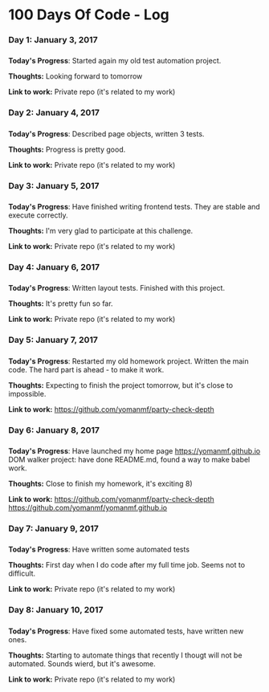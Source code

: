 # 100 Days Of Code - Log

### Day 1: January 3, 2017
#####

**Today's Progress**: Started again my old test automation project. 

**Thoughts:** Looking forward to tomorrow

**Link to work:** Private repo (it's related to my work)

### Day 2: January 4, 2017
#####

**Today's Progress**: Described page objects, written 3 tests.

**Thoughts:** Progress is pretty good.

**Link to work:** Private repo (it's related to my work)

### Day 3: January 5, 2017
#####

**Today's Progress**: Have finished writing frontend tests. They are stable and execute correctly.

**Thoughts:** I'm very glad to participate at this challenge.

**Link to work:** Private repo (it's related to my work)

### Day 4: January 6, 2017
#####

**Today's Progress**: Written layout tests. Finished with this project.

**Thoughts:** It's pretty fun so far.

**Link to work:** Private repo (it's related to my work)

### Day 5: January 7, 2017
#####

**Today's Progress**: Restarted my old homework project. Written the main code. The hard part is ahead - to make it work.

**Thoughts:** Expecting to finish the project tomorrow, but it's close to impossible.

**Link to work:** https://github.com/yomanmf/party-check-depth

### Day 6: January 8, 2017
#####

**Today's Progress**: Have launched my home page https://yomanmf.github.io 
DOM walker project: have done README.md, found a way to make babel work. 

**Thoughts:** Close to finish my homework, it's exciting 8)

**Link to work:** https://github.com/yomanmf/party-check-depth
https://github.com/yomanmf/yomanmf.github.io

### Day 7: January 9, 2017
#####

**Today's Progress**: Have written some automated tests

**Thoughts:** First day when I do code after my full time job. Seems not to difficult.

**Link to work:** Private repo (it's related to my work)

### Day 8: January 10, 2017
#####

**Today's Progress**: Have fixed some automated tests, have written new ones.

**Thoughts:** Starting to automate things that recently I thougt will not be automated. Sounds wierd, but it's awesome.

**Link to work:** Private repo (it's related to my work)
